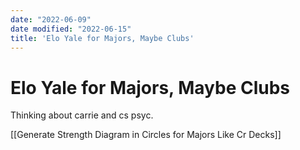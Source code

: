 ```yaml
---
date: "2022-06-09"
date modified: "2022-06-15"
title: 'Elo Yale for Majors, Maybe Clubs'
---
```


# Elo Yale for Majors, Maybe Clubs
Thinking about carrie and cs psyc.

[[Generate Strength Diagram in Circles for Majors Like Cr Decks]]
